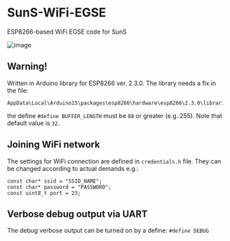 # SunS-WiFi-EGSE
ESP8266-based WiFi EGSE code for SunS

![image](https://user-images.githubusercontent.com/6267528/46909781-317a0a80-cf38-11e8-8c50-630ace2ae58f.png)


## Warning!
Written in Arduino library for ESP8266 ver. 2.3.0. The library needs a fix in the file:
```
AppData\Local\Arduino15\packages\esp8266\hardware\esp8266\2.3.0\libraries\Wire
```
the define `#define BUFFER_LENGTH` must be `88` or greater (e.g. 255). Note that default value is `32`.

## Joining WiFi network
The settings for WiFi connection are defined in `credentials.h` file. They can be changed according to actual demands e.g.:
```
const char* ssid = "SSID_NAME";
const char* password = "PASSWORD";
const uint8_t port = 23;
```

## Verbose debug output via UART
The debug verbose output can be turned on by a define:
```#define DEBUG```
